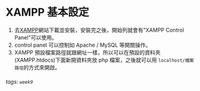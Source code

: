 # XAMPP 基本設定

1. 去[XAMPP]()網站下載並安裝，安裝完之後，開始列就會有"XAMPP Control Panel"可以使用。
2. control panel 可以控制如 Apache / MySQL 等開關操作。
3. XAMPP 預設檔案路徑就跟網址一樣，所以可以在預設的資料夾(XAMPP.htdocs)下面新開資料夾放 php 檔案，之後就可以用 ``localhost/檔案路徑``的方式來開啟。

###### tags: `week9`